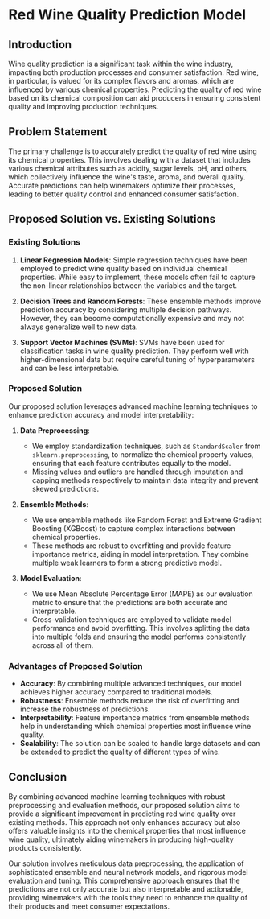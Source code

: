 # Red Wine Quality Prediction Model

## Introduction

Wine quality prediction is a significant task within the wine industry, impacting both production processes and consumer satisfaction. Red wine, in particular, is valued for its complex flavors and aromas, which are influenced by various chemical properties. Predicting the quality of red wine based on its chemical composition can aid producers in ensuring consistent quality and improving production techniques.

## Problem Statement

The primary challenge is to accurately predict the quality of red wine using its chemical properties. This involves dealing with a dataset that includes various chemical attributes such as acidity, sugar levels, pH, and others, which collectively influence the wine's taste, aroma, and overall quality. Accurate predictions can help winemakers optimize their processes, leading to better quality control and enhanced consumer satisfaction.

## Proposed Solution vs. Existing Solutions

### Existing Solutions

1. **Linear Regression Models**: Simple regression techniques have been employed to predict wine quality based on individual chemical properties. While easy to implement, these models often fail to capture the non-linear relationships between the variables and the target.

2. **Decision Trees and Random Forests**: These ensemble methods improve prediction accuracy by considering multiple decision pathways. However, they can become computationally expensive and may not always generalize well to new data.

3. **Support Vector Machines (SVMs)**: SVMs have been used for classification tasks in wine quality prediction. They perform well with higher-dimensional data but require careful tuning of hyperparameters and can be less interpretable.

### Proposed Solution

Our proposed solution leverages advanced machine learning techniques to enhance prediction accuracy and model interpretability:

1. **Data Preprocessing**: 
    - We employ standardization techniques, such as `StandardScaler` from `sklearn.preprocessing`, to normalize the chemical property values, ensuring that each feature contributes equally to the model.
    - Missing values and outliers are handled through imputation and capping methods respectively to maintain data integrity and prevent skewed predictions.

2. **Ensemble Methods**: 
    - We use ensemble methods like Random Forest and Extreme Gradient Boosting (XGBoost) to capture complex interactions between chemical properties.
    - These methods are robust to overfitting and provide feature importance metrics, aiding in model interpretation. They combine multiple weak learners to form a strong predictive model.

3. **Model Evaluation**: 
    - We use Mean Absolute Percentage Error (MAPE) as our evaluation metric to ensure that the predictions are both accurate and interpretable.
    - Cross-validation techniques are employed to validate model performance and avoid overfitting. This involves splitting the data into multiple folds and ensuring the model performs consistently across all of them.

### Advantages of Proposed Solution

- **Accuracy**: By combining multiple advanced techniques, our model achieves higher accuracy compared to traditional models.
- **Robustness**: Ensemble methods reduce the risk of overfitting and increase the robustness of predictions.
- **Interpretability**: Feature importance metrics from ensemble methods help in understanding which chemical properties most influence wine quality.
- **Scalability**: The solution can be scaled to handle large datasets and can be extended to predict the quality of different types of wine.

## Conclusion

By combining advanced machine learning techniques with robust preprocessing and evaluation methods, our proposed solution aims to provide a significant improvement in predicting red wine quality over existing methods. This approach not only enhances accuracy but also offers valuable insights into the chemical properties that most influence wine quality, ultimately aiding winemakers in producing high-quality products consistently.

Our solution involves meticulous data preprocessing, the application of sophisticated ensemble and neural network models, and rigorous model evaluation and tuning. This comprehensive approach ensures that the predictions are not only accurate but also interpretable and actionable, providing winemakers with the tools they need to enhance the quality of their products and meet consumer expectations.
